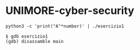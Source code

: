 # UNIMORE-cyber-security

```commandline
python3 -c 'print("A"*number)' | ./esercizio1
```

```commandline
$ gdb esercizio1
(gdb) disassamble main
```
